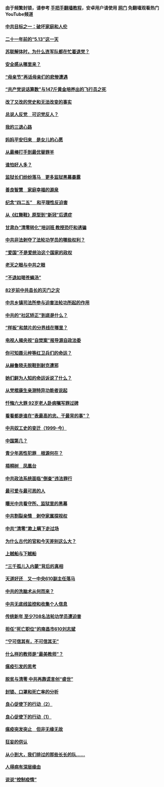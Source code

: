 #### 由于频繁封锁，请参考 [手把手翻墙教程](https://github.com/gfw-breaker/guides/wiki/)，安卓用户请使用 [网门](https://github.com/gfw-breaker/nogfw/blob/master/dl.md?t=05151000) 免翻墙观看热门YouTube频道 

#### [中共目标之一：破坏家庭和人伦](../pages/19/424454.md?t=05151000) 

#### [二十一年前的“5.13”这一天](../pages/19/424814.md?t=05151000) 

#### [苏联解体时，为什么连军队都在忙着退党？](../pages/19/424335.md?t=05151000) 

#### [安全感从哪里来？](../pages/19/424336.md?t=05151000) 

#### [“母亲节”再话母亲们的悲惨遭遇](../pages/19/424234.md?t=05151000) 

#### [“共产党说话算数”与147斤黄金培养出的飞行员之死](../pages/19/424115.md?t=05151000) 

#### [改了又改的党史和无法改变的事实](../pages/19/424037.md?t=05151000) 

#### [总说人反党　可识党反人？](../pages/19/423820.md?t=05151000) 

#### [我的三退心路](../pages/19/423876.md?t=05151000) 

#### [妈妈平安归来　是女儿的心愿](../pages/19/423947.md?t=05151000) 

#### [从最棒打手到最优替罪羊](../pages/19/423819.md?t=05151000) 

#### [谁怕好人多？](../pages/19/423774.md?t=05151000) 

#### [监狱长们纷纷落马　更多监狱黑幕暴露](../pages/19/423787.md?t=05151000) 

#### [善良智慧　家庭幸福的源泉](../pages/19/423632.md?t=05151000) 

#### [纪念“四二五”　和平理性反迫害](../pages/19/423660.md?t=05151000) 

#### [从《红舞鞋》原型到“新冠”后遗症](../pages/19/423509.md?t=05151000) 

#### [甘肃办“清零转化”培训班 教授恐吓和诱骗](../pages/19/423498.md?t=05151000) 

#### [中共非法剥夺了法轮功学员的哪些权利？](../pages/19/423392.md?t=05151000) 

#### [“爱国”不是爱统治这个国家的政权](../pages/19/423029.md?t=05151000) 

#### [老天之眼与中共之眼](../pages/19/423378.md?t=05151000) 

#### [“不退如喝苍蝇汤”](../pages/19/423287.md?t=05151000) 

#### [82岁前中共县长的灭门之灾](../pages/19/423055.md?t=05151000) 

#### [中共乡镇司法所参与迫害法轮功所起的作用](../pages/19/423064.md?t=05151000) 

#### [中共的“社区矫正”到底是什么？](../pages/19/422870.md?t=05151000) 

#### [“样板”和禁片的分界线在哪里？](../pages/19/422704.md?t=05151000) 

#### [电视人揭央视“自焚案”报导源自政法委](../pages/19/422770.md?t=05151000) 

#### [你可知聂元梓等红卫兵们的命运？](../pages/19/422848.md?t=05151000) 

#### [从赫鲁晓夫脱鞋到耐克遭邪](../pages/19/422826.md?t=05151000) 

#### [她们鲜为人知的命运诉说了什么？](../pages/19/422754.md?t=05151000) 

#### [从党棍康生亲测特异功能者说起](../pages/19/422657.md?t=05151000) 

#### [忏悔六大罪 92岁老人卧病嘱写罪过碑](../pages/19/422750.md?t=05151000) 

#### [看看都是谁在“表最高的忠、干最背的事”？](../pages/19/422703.md?t=05151000) 

#### [中共奴工史的变迁（1999-今）](../pages/19/422656.md?t=05151000) 

#### [中国第几？](../pages/19/422496.md?t=05151000) 

#### [青少年恶性犯罪　根源何在？](../pages/19/422449.md?t=05151000) 

#### [梧桐树　凤凰台](../pages/19/422442.md?t=05151000) 

#### [中共政法系统面临“倒查”违法罪行](../pages/19/422497.md?t=05151000) 

#### [最可爱与最可恶的人](../pages/19/422448.md?t=05151000) 

#### [曝光中共看守所、监狱里的黑幕](../pages/19/422390.md?t=05151000) 

#### [中共割裂亲情　剥夺家属探视权](../pages/19/422364.md?t=05151000) 

#### [中共“清零”欺上瞒下走过场](../pages/19/422306.md?t=05151000) 

#### [为什么古代的官和今天差别这么大？](../pages/19/422228.md?t=05151000) 

#### [上贼船与下贼船](../pages/19/422276.md?t=05151000) 

#### [“三千孤儿入内蒙”背后的真相](../pages/19/422229.md?t=05151000) 

#### [天道好还　又一中央610副主任落马](../pages/19/422155.md?t=05151000) 

#### [中共的洗脑术从何而来？](../pages/19/422154.md?t=05151000) 

#### [中共无底线监控和收集个人信息](../pages/19/422039.md?t=05151000) 

#### [传统新年 至少708名法轮功学员遭迫害](../pages/19/421946.md?t=05151000) 

#### [担任“死亡职位”的南昌市610刘志斌](../pages/19/421957.md?t=05151000) 

#### [“宁可信其有，不可信其无”](../pages/19/421691.md?t=05151000) 

#### [什么样的教师是“最美教师”？](../pages/19/421755.md?t=05151000) 

#### [瘟疫引发的思考](../pages/19/421594.md?t=05151000) 

#### [脱贫与清零 中共再靠谎言创“盛世”](../pages/19/421590.md?t=05151000) 

#### [封锁、口罩和死亡率的分析](../pages/19/421495.md?t=05151000) 

#### [良心促使下的行动（2）](../pages/19/421361.md?t=05151000) 

#### [良心促使下的行动（1）](../pages/19/421302.md?t=05151000) 

#### [瘟疫突发突止　但非无缘无故](../pages/19/421281.md?t=05151000) 

#### [狂妄的供认](../pages/19/421199.md?t=05151000) 

#### [从小到大，我们排过的那些长长的队……](../pages/19/421243.md?t=05151000) 

#### [人得病有深层缘由](../pages/19/420864.md?t=05151000) 

#### [说说“控制疫情”](../pages/19/420831.md?t=05151000) 

